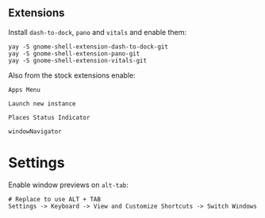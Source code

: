## Extensions

Install `dash-to-dock`, `pano` and `vitals` and enable them:
```
yay -S gnome-shell-extension-dash-to-dock-git
yay -S gnome-shell-extension-pano-git
yay -S gnome-shell-extension-vitals-git
```

Also from the stock extensions enable:
```
Apps Menu

Launch new instance

Places Status Indicator

windowNavigator
```

# Settings
Enable window previews on `alt-tab`:
```
# Replace to use ALT + TAB
Settings -> Keyboard -> View and Customize Shortcuts -> Switch Windows
```